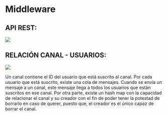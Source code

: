 # Middleware

## API REST:
![](https://i.imgur.com/You0GWP.jpg)


## RELACIÓN CANAL - USUARIOS:

![](https://i.imgur.com/TRuISAi.jpg)

Un canal contiene el ID del usuario que está suscrito al canal. Por cada usuario que está suscrito, existe una cola de mensajes. Cuando se envía un mensaje a un canal, este mensaje llega a todos los usuarios que están suscritos en ese canal. Por otra parte, existe un hash map con la capacidad de relacionar el canal y su creador con el fin de poder
tener la potestad de borrarlo en caso de querer, puesto que, el creador es el único capaz de borrar el canal.

